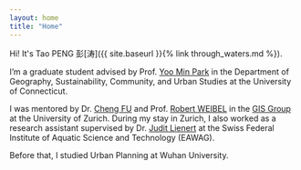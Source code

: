 ```yaml
---
layout: home
title: "Home"
---
```


Hi! It's Tao PENG 彭[涛]({{ site.baseurl }}{% link through_waters.md %}).


I’m a graduate student advised by Prof. [Yoo Min Park](https://www2.yoominpark.com/about) in the Department of Geography, Sustainability, Community, and Urban Studies at the University of Connecticut. 


I was mentored by Dr. [Cheng FU](https://cfu1.github.io/) and Prof. [Robert WEIBEL](https://user.geo.uzh.ch/rweibe/) in the [GIS Group](https://www.geo.uzh.ch/en/units/gis.html) at the University of Zurich. 
During my stay in Zurich, I also worked as a research assistant supervised by Dr. [Judit Lienert](https://www.eawag.ch/en/about-us/portrait/organisation/staff/profile/judit-lienert/show/) at the Swiss Federal Institute of Aquatic Science and Technology (EAWAG). 

Before that, I studied Urban Planning at Wuhan University.
